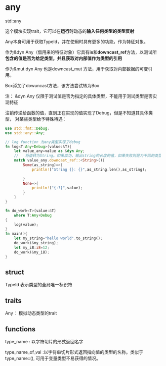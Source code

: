 # any

std::any

这个模块实现trait，它可以在**运行时**动态的**输入任何类型的类型反射**

Any本身可用于获取TypeId，并在使用时具有更多的功能，作为特征对象。

作为&dyn Any（借用来的特征对象）它具有**is**和**downcast_ref**方法，以测试所**包含的值是否为给定类型，并且获取对内部值作为类型的引用**

作为&mut dyn Any 也是downcast_mut 方法，用于获取对内部数据的可变引用。

Box<dyn Any>添加了dowuncast方法，该方法尝试转为Box<T>

注： &dyn Any 仅限于测试值是否为指定的具体类型，不能用于测试类型是否实现特征

注销传递给函数的值，直到正在实现的值实现了Debug，但是不知道其具体类型， 对某些类型给予特殊待遇： 

```rust
use std::fmt::Debug;
use std::any::Any;

// log function 为any类型实现了debug
fn log<T:Any+Debug>(value:&T){
    let value_any=value as &dyn Any;
	//   将值转为String。如果成功，输出string的长度的值，如果失败则是为不同的类型 ，打印即可  
    match value_any.downcast_ref::<String>(){
        Some(as_string)=>{
            println!("String {}: {}",as_string.len(),as_string);
            
        }
        None=>{
            println!("{:?}",value);
        }
    }     
}

fn do_work<T>(value:&T)
	where T:Any+Debug
{
    log(value);
}
fn main(){
    let my_string="hello world".to_string();
    do_work(&my_string);
    let my_i8:i8=12;
    do_work(&my_i8);
}
```

## struct

TypeId  表示类型的全局唯一标识符

## traits

Any：  模拟动态类型的trait



## functions

type_name : 以字符切片的形式返回名字

type_name_of_val :以字符串切片形式返回指向值的类型的名称。类似于type_name::<T>(), 可用于变量类型不易获得的情况。

